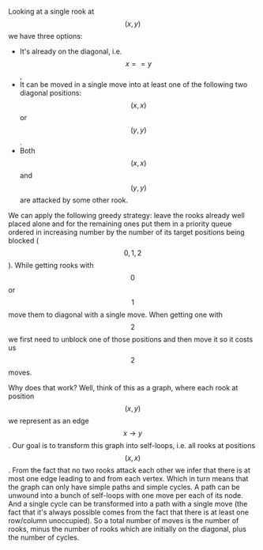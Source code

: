 Looking at a single rook at $$(x, y)$$ we have three options:

* It's already on the diagonal, i.e. $$x == y$$,
* It can be moved in a single move into at least one of the following two diagonal positions: $$(x, x)$$ or $$(y, y)$$.
* Both $$(x, x)$$ and $$(y, y)$$ are attacked by some other rook.

We can apply the following greedy strategy: leave the rooks already well placed alone and for the remaining ones put them in a priority queue ordered in increasing number by the number of its target positions being blocked ($$0, 1, 2$$).  While getting rooks with $$0$$ or $$1$$ move them to diagonal with a single move.  When getting one with $$2$$ we first need to unblock one of those positions and then move it so it costs us $$2$$ moves.

Why does that work?  Well, think of this as a graph, where each rook at position $$(x, y)$$ we represent as an edge $$x \to y$$.  Our goal is to transform this graph into self-loops, i.e. all rooks at positions $$(x, x)$$.  From the fact that no two rooks attack each other we infer that there is at most one edge leading to and from each vertex.  Which in turn means that the graph can only have simple paths and simple cycles.  A path can be unwound into a bunch of self-loops with one move per each of its node.  And a single cycle can be transformed into a path with a single move (the fact that it's always possible comes from the fact that there is at least one row/column unoccupied).  So a total number of moves is the number of rooks, minus the number of rooks which are initially on the diagonal, plus the number of cycles.
